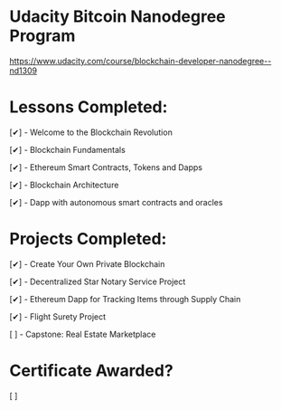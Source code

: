# Udacity Bitcoin Nanodegree Program
 
 https://www.udacity.com/course/blockchain-developer-nanodegree--nd1309

# Lessons Completed:

[✔] - Welcome to the Blockchain Revolution

[✔] - Blockchain Fundamentals

[✔] - Ethereum Smart Contracts, Tokens and Dapps

[✔] - Blockchain Architecture

[✔] - Dapp with autonomous smart contracts and oracles

# Projects Completed:

[✔] - Create Your Own Private Blockchain

[✔] - Decentralized Star Notary Service Project

[✔] - Ethereum Dapp for Tracking Items through Supply Chain

[✔] - Flight Surety Project

[ ] - Capstone: Real Estate Marketplace

# Certificate Awarded?
[ ]

